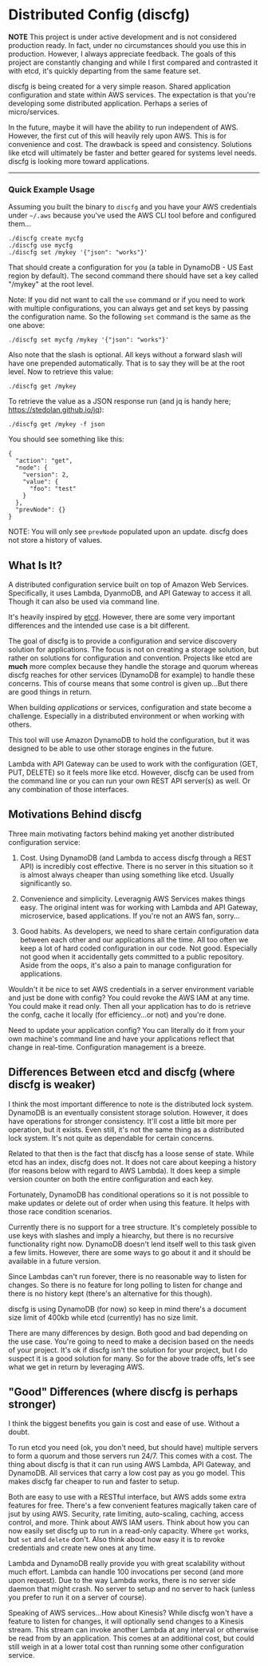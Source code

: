 # Distributed Config (discfg)

**NOTE** This project is under active development and is not considered production ready.
In fact, under no circumstances should you use this in production. However, I always appreciate
feedback. The goals of this project are constantly changing and while I first compared and 
contrasted it with etcd, it's quickly departing from the same feature set.

discfg is being created for a very simple reason. Shared application configuration and state 
within AWS services. The expectation is that you're developing some distributed application. 
Perhaps a series of micro/services.

In the future, maybe it will have the ability to run independent of AWS. However, the first
cut of this will heavily rely upon AWS. This is for convenience and cost. The drawback is 
speed and consistency. Solutions like etcd will ultimately be faster and better geared for
systems level needs. discfg is looking more toward applications.


------

### Quick Example Usage

Assuming you built the binary to ```discfg``` and you have your AWS credentials under ```~/.aws``` 
because you've used the AWS CLI tool before and configured them...

```
./discfg create mycfg    
./discfg use mycfg    
./discfg set /mykey '{"json": "works"}'    
```

That should create a configuration for you (a table in DynamoDB - US East region by default). 
The second command there should have set a key called "/mykey" at the root level.

Note: If you did not want to call the ```use``` command or if you need to work with multiple configurations,
you can always get and set keys by passing the configuration name. So the following ```set``` command is
the same as the one above:

```
./discfg set mycfg /mykey '{"json": "works"}'
```

Also note that the slash is optional. All keys without a forward slash will have one prepended automatically. 
That is to say they will be at the root level. Now to retrieve this value:

```
./discfg get /mykey
```

To retrieve the value as a JSON response run (and jq is handy here; https://stedolan.github.io/jq):

```
./discfg get /mykey -f json
```

You should see something like this:

```
{
  "action": "get",
  "node": {
    "version": 2,
    "value": {
      "foo": "test"
    }
  },
  "prevNode": {}
}
```

NOTE: You will only see ```prevNode``` populated upon an update. discfg does not store a history
of values.

## What Is It?

A distributed configuration service built on top of Amazon Web Services. Specifically, it uses 
Lambda, DyanmoDB, and API Gateway to access it all. Though it can also be used via command line.

It's heavily inspired by [etcd](https://github.com/coreos/etcd). However, there are some very
important differences and the intended use case is a bit different.

The goal of discfg is to provide a configuration and service discovery solution for applications. 
The focus is not on creating a storage solution, but rather on solutions for configuration and
convention. Projects like etcd are **much** more complex because they handle the storage and 
quorum whereas discfg reaches for other services (DynamoDB for example) to handle these concerns. 
This of course means that some control is given up...But there are good things in return.

When building _applications_ or services, configuration and state become a challenge. Especially 
in a distributed environment or when working with others.

This tool will use Amazon DynamoDB to hold the configuration, but it was designed to be able to use 
other storage engines in the future.

Lambda with API Gateway can be used to work with the configuration (GET, PUT, DELETE) so it feels 
more like etcd. However, discfg can be used from the command line or you can run your own REST API
server(s) as well. Or any combination of those interfaces.

## Motivations Behind discfg

Three main motivating factors behind making yet another distributed configuration service:

1. Cost. Using DynamoDB (and Lambda to access discfg through a REST API) is incredibly cost effective. 
There is no server in this situation so it is almost always cheaper than using something like etcd. 
Usually significantly so.

2. Convenience and simplicity. Leveragnig AWS Services makes things easy. The original intent was 
for working with Lambda and API Gateway, microservice, based applications. If you're not an AWS fan,
sorry...

3. Good habits. As developers, we need to share certain configuration data between each other and our
applications all the time. All too often we keep a lot of hard coded configuration in our code. Not good.
Especially not good when it accidentally gets committed to a public repository. Aside from the oops, it's
also a pain to manage configuration for applications.

Wouldn't it be nice to set AWS credentials in a server environment variable and just be done with config? 
You could revoke the AWS IAM at any time. You could make it read only. Then all your application has to do 
is retrieve the confg, cache it locally (for efficiency...or not) and you're done.

Need to update your application config? You can literally do it from your own machine's command line and 
have your applications reflect that change in real-time. Configuration management is a breeze.

## Differences Between etcd and discfg (where discfg is weaker)

I think the most important difference to note is the distributed lock system. DynamoDB is an eventually
consistent storage solution. However, it does have operations for stronger consistency. It'll cost a little
bit more per operation, but it exists. Even still, it's not the same thing as a distributed lock system. 
It's not quite as dependable for certain concerns.

Related to that then is the fact that discfg has a loose sense of state. While etcd has an index, discfg
does not. It does not care about keeping a history (for reasons below with regard to AWS Lambda). It does
keep a simple version counter on both the entire configuration and each key.

Fortunately, DynamoDB has conditional operations so it is not possible to make updates or delete out of 
order when using this feature. It helps with those race condition scenarios.

Currently there is no support for a tree structure. It's completely possible to use keys with slashes 
and imply a hiearchy, but there is no recursive functionality right now. DynamoDB doesn't lend itself
well to this task given a few limits. However, there are some ways to go about it and it should be 
available in a future version.

Since Lambdas can't run forever, there is no reasonable way to listen for changes. So there is no feature
for long polling to listen for change and there is no history kept (there's an alternative for this though).

discfg is using DynamoDB (for now) so keep in mind there's a document size limit of 400kb while etcd 
(currently) has no size limit.

There are many differences by design. Both good and bad depending on the use case. You're going to need
to make a decision based on the needs of your project. It's ok if discfg isn't the solution for your 
project, but I do suspect it is a good solution for many. So for the above trade offs, let's see what
we get in return by leveraging AWS.

## "Good" Differences (where discfg is perhaps stronger)

I think the biggest benefits you gain is cost and ease of use. Without a doubt.

To run etcd you need (ok, you don't need, but should have) multiple servers to form a quorum and those servers 
run 24/7. This comes with a cost. The thing about discfg is that it can run using AWS Lambda, API Gateway, and 
DynamoDB. All services that carry a low cost pay as you go model. This makes discfg far cheaper to run and faster
to setup.

Both are easy to use with a RESTful interface, but AWS adds some extra features for free. There's a few 
convenient features magically taken care of jsut by using AWS. Security, rate limiting, auto-scaling, 
caching, access control, and more. Think about AWS IAM users. Think about how you can now easily set 
discfg up to run in a read-only capacity. Where ```get``` works, but ```set``` and ```delete``` don't. 
Also think about how easy it is to revoke credentials and create new ones at any time.

Lambda and DynamoDB really provide you with great scalability without much effort. Lambda can handle 100 
invocations per second (and more upon request). Due to the way Lambda works, there is no server side daemon 
that might crash. No server to setup and no server to hack (unless you prefer to run it on a server of course).

Speaking of AWS services...How about Kinesis? While discfg won't have a feature to listen for changes, it will 
optionally send changes to a Kinesis stream. This stream can invoke another Lambda at any interval or otherwise 
be read from by an application. This comes at an additional cost, but could still weigh in at a lower total cost
than running some other configuration service.